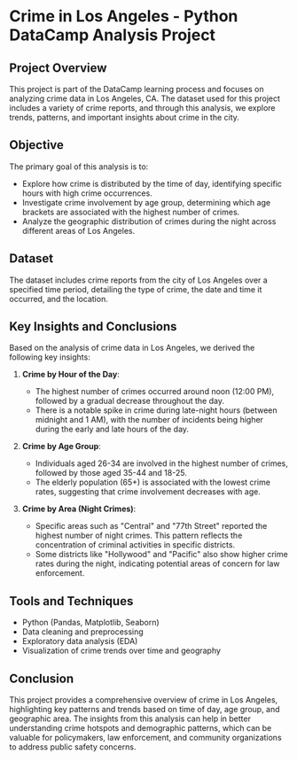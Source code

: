 # Crime in Los Angeles - Python DataCamp Analysis Project

## Project Overview
This project is part of the DataCamp learning process and focuses on analyzing crime data in Los Angeles, CA. The dataset used for this project includes a variety of crime reports, and through this analysis, we explore trends, patterns, and important insights about crime in the city.

## Objective
The primary goal of this analysis is to:
- Explore how crime is distributed by the time of day, identifying specific hours with high crime occurrences.
- Investigate crime involvement by age group, determining which age brackets are associated with the highest number of crimes.
- Analyze the geographic distribution of crimes during the night across different areas of Los Angeles.

## Dataset
The dataset includes crime reports from the city of Los Angeles over a specified time period, detailing the type of crime, the date and time it occurred, and the location.

## Key Insights and Conclusions
Based on the analysis of crime data in Los Angeles, we derived the following key insights:

1. **Crime by Hour of the Day**:
   - The highest number of crimes occurred around noon (12:00 PM), followed by a gradual decrease throughout the day.
   - There is a notable spike in crime during late-night hours (between midnight and 1 AM), with the number of incidents being higher during the early and late hours of the day.



2. **Crime by Age Group**:
   - Individuals aged 26-34 are involved in the highest number of crimes, followed by those aged 35-44 and 18-25.
   - The elderly population (65+) is associated with the lowest crime rates, suggesting that crime involvement decreases with age.

  

3. **Crime by Area (Night Crimes)**:
   - Specific areas such as "Central" and "77th Street" reported the highest number of night crimes. This pattern reflects the concentration of criminal activities in specific districts.
   - Some districts like "Hollywood" and "Pacific" also show higher crime rates during the night, indicating potential areas of concern for law enforcement.




## Tools and Techniques
- Python (Pandas, Matplotlib, Seaborn)
- Data cleaning and preprocessing
- Exploratory data analysis (EDA)
- Visualization of crime trends over time and geography

## Conclusion
This project provides a comprehensive overview of crime in Los Angeles, highlighting key patterns and trends based on time of day, age group, and geographic area. The insights from this analysis can help in better understanding crime hotspots and demographic patterns, which can be valuable for policymakers, law enforcement, and community organizations to address public safety concerns.


